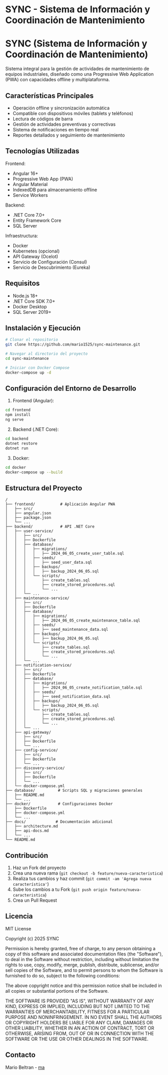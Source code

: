 # SYNC - Sistema de Información y Coordinación de Mantenimiento

# SYNC (Sistema de Información y Coordinación de Mantenimiento)

Sistema integral para la gestión de actividades de mantenimiento de equipos industriales, diseñado como una Progressive Web Application (PWA) con capacidades offline y multiplataforma.

## Características Principales

- Operación offline y sincronización automática
- Compatible con dispositivos móviles (tablets y teléfonos)
- Lectura de códigos de barra
- Gestión de actividades preventivas y correctivas
- Sistema de notificaciones en tiempo real
- Reportes detallados y seguimiento de mantenimiento

## Tecnologías Utilizadas

Frontend:

- Angular 16+
- Progressive Web App (PWA)
- Angular Material
- IndexedDB para almacenamiento offline
- Service Workers

Backend:

- .NET Core 7.0+
- Entity Framework Core
- SQL Server

Infraestructura:

- Docker
- Kubernetes (opcional)
- API Gateway (Ocelot)
- Servicio de Configuración (Consul)
- Servicio de Descubrimiento (Eureka)

## Requisitos

- Node.js 18+
- .NET Core SDK 7.0+
- Docker Desktop
- SQL Server 2019+

## Instalación y Ejecución

```bash
# Clonar el repositorio
git clone https://github.com/mario1525/sync-maintenance.git

# Navegar al directorio del proyecto
cd sync-maintenance

# Iniciar con Docker Compose
docker-compose up -d
```

## Configuración del Entorno de Desarrollo

1. Frontend (Angular):

```bash
cd frontend
npm install
ng serve
```

2. Backend (.NET Core):

```bash
cd backend
dotnet restore
dotnet run
```

3. Docker:

```bash
cd docker
docker-compose up --build
```

## Estructura del Proyecto

```
/
├── frontend/           # Aplicación Angular PWA
│   ├── src/
│   ├── angular.json
│   ├── package.json
│   └── ...
├── backend/            # API .NET Core
│   ├── user-service/
│   │   ├── src/
│   │   ├── Dockerfile
│   │   ├── database/
│   │   │   ├── migrations/
│   │   │   │   ├── 2024_06_05_create_user_table.sql
│   │   │   ├── seeds/
│   │   │   │   ├── seed_user_data.sql
│   │   │   ├── backups/
│   │   │   │   ├── backup_2024_06_05.sql
│   │   │   └── scripts/
│   │   │       ├── create_tables.sql
│   │   │       ├── create_stored_procedures.sql
│   │   │       └── ...
│   │   └── ...
│   ├── maintenance-service/
│   │   ├── src/
│   │   ├── Dockerfile
│   │   ├── database/
│   │   │   ├── migrations/
│   │   │   │   ├── 2024_06_05_create_maintenance_table.sql
│   │   │   ├── seeds/
│   │   │   │   ├── seed_maintenance_data.sql
│   │   │   ├── backups/
│   │   │   │   ├── backup_2024_06_05.sql
│   │   │   └── scripts/
│   │   │       ├── create_tables.sql
│   │   │       ├── create_stored_procedures.sql
│   │   │       └── ...
│   │   └── ...
│   ├── notification-service/
│   │   ├── src/
│   │   ├── Dockerfile
│   │   ├── database/
│   │   │   ├── migrations/
│   │   │   │   ├── 2024_06_05_create_notification_table.sql
│   │   │   ├── seeds/
│   │   │   │   ├── seed_notification_data.sql
│   │   │   ├── backups/
│   │   │   │   ├── backup_2024_06_05.sql
│   │   │   └── scripts/
│   │   │       ├── create_tables.sql
│   │   │       ├── create_stored_procedures.sql
│   │   │       └── ...
│   │   └── ...
│   ├── api-gateway/
│   │   ├── src/
│   │   ├── Dockerfile
│   │   └── ...
│   ├── config-service/
│   │   ├── src/
│   │   ├── Dockerfile
│   │   └── ...
│   ├── discovery-service/
│   │   ├── src/
│   │   ├── Dockerfile
│   │   └── ...
│   └── docker-compose.yml
├── database/          # Scripts SQL y migraciones generales
│   ├── README.md
│   └── ...
├── docker/            # Configuraciones Docker
│   ├── Dockerfile
│   ├── docker-compose.yml
│   └── ...
├── docs/             # Documentación adicional
│   ├── architecture.md
│   ├── api-docs.md
│   └── ...
└── README.md
```

## Contribución

1. Haz un Fork del proyecto
2. Crea una nueva rama (`git checkout -b feature/nueva-caracteristica`)
3. Realiza tus cambios y haz commit (`git commit -am 'Agrega nueva característica'`)
4. Sube los cambios a tu Fork (`git push origin feature/nueva-caracteristica`)
5. Crea un Pull Request

## Licencia

MIT License

Copyright (c) 2025 SYNC

Permission is hereby granted, free of charge, to any person obtaining a copy
of this software and associated documentation files (the "Software"), to deal
in the Software without restriction, including without limitation the rights
to use, copy, modify, merge, publish, distribute, sublicense, and/or sell
copies of the Software, and to permit persons to whom the Software is
furnished to do so, subject to the following conditions:

The above copyright notice and this permission notice shall be included in all
copies or substantial portions of the Software.

THE SOFTWARE IS PROVIDED "AS IS", WITHOUT WARRANTY OF ANY KIND, EXPRESS OR
IMPLIED, INCLUDING BUT NOT LIMITED TO THE WARRANTIES OF MERCHANTABILITY,
FITNESS FOR A PARTICULAR PURPOSE AND NONINFRINGEMENT. IN NO EVENT SHALL THE
AUTHORS OR COPYRIGHT HOLDERS BE LIABLE FOR ANY CLAIM, DAMAGES OR OTHER
LIABILITY, WHETHER IN AN ACTION OF CONTRACT, TORT OR OTHERWISE, ARISING FROM,
OUT OF OR IN CONNECTION WITH THE SOFTWARE OR THE USE OR OTHER DEALINGS IN THE
SOFTWARE.

## Contacto

Mario Beltran - [ma](mailto:mario.beltran@sync.com)
